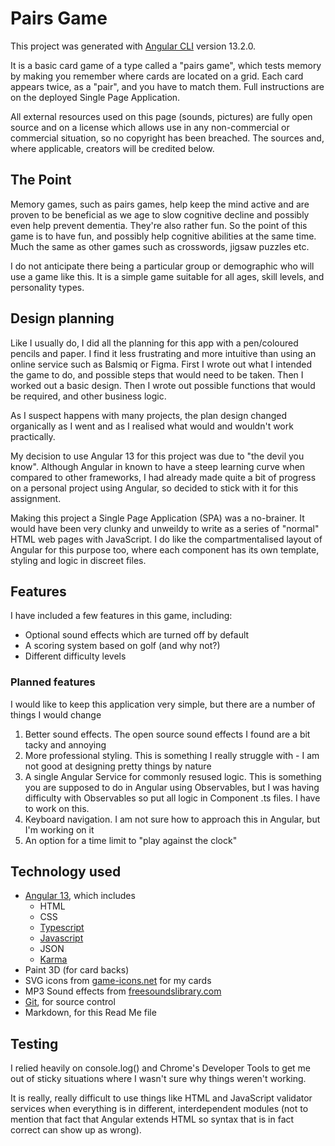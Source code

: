 # Pairs Game

This project was generated with [Angular CLI](https://github.com/angular/angular-cli) version 13.2.0.

It is a basic card game of a type called a "pairs game", which tests memory by making you remember where cards are located on a grid. Each card appears twice, as a "pair", and you have to match them. Full instructions are on the deployed Single Page Application.

All external resources used on this page (sounds, pictures) are fully open source and on a license which allows use in any non-commercial or commercial situation, so no copyright has been breached. The sources and, where applicable, creators will be credited below.



## The Point

Memory games, such as pairs games, help keep the mind active and are proven to be beneficial as we age to slow cognitive decline and possibly even help prevent dementia. They're also rather fun.  So the point of this game is to have fun, and possibly help cognitive abilities at the same time. Much the same as other games such as crosswords, jigsaw puzzles etc. 

I do not anticipate there being a particular group or demographic who will use a game like this. It is a simple game suitable for all ages, skill levels, and personality types.



## Design planning

Like I usually do, I did all the planning for this app with a pen/coloured pencils and paper. I find it less frustrating and more intuitive than using an online service such as Balsmiq or Figma. First I wrote out what I intended the game to do, and possible steps that would need to be taken. Then I worked out a basic design. Then I wrote out possible functions that would be required, and other business logic.

As I suspect happens with many projects, the plan design changed organically as I went and as I realised what would and wouldn't work practically.

My decision to use Angular 13 for this project was due to "the devil you know". Although Angular in known to have a steep learning curve when compared to other frameworks, I had already made quite a bit of progress on a personal project using Angular, so decided to stick with it for this assignment.

Making this project a Single Page Application (SPA) was a no-brainer. It would have been very clunky and unweildy to write as a series of "normal" HTML web pages with JavaScript. I do like the compartmentalised layout of Angular for this purpose too, where each component has its own template, styling and logic in discreet files.



## Features

I have included a few features in this game, including:

- Optional sound effects which are turned off by default
- A scoring system based on golf (and why not?)
- Different difficulty levels




### Planned features

I would like to keep this application very simple, but there are a number of things I would change

1. Better sound effects. The open source sound effects I found are a bit tacky and annoying
2. More professional styling. This is something I really struggle with - I am not good at designing pretty things by nature
3. A single Angular Service for commonly resused logic. This is something you are supposed to do in Angular using Observables, but I was having difficulty with Observables so put all logic in Component .ts files. I have to work on this.
4. Keyboard navigation. I am not sure how to approach this in Angular, but I'm working on it
5. An option for a time limit to "play against the clock"



## Technology used

- [Angular 13](https://angular.io/), which includes
    - HTML
    - CSS
    - [Typescript](https://www.typescriptlang.org/)
    - [Javascript](https://www.javascript.com/)
    - JSON
    - [Karma](https://www.npmjs.com/package/karma)
- Paint 3D (for card backs)
- SVG icons from [game-icons.net](https://game-icons.net/) for my cards
- MP3 Sound effects from [freesoundslibrary.com](https://www.freesoundslibrary.com/)
- [Git](https://github.com/), for source control
- Markdown, for this Read Me file



## Testing

I relied heavily on console.log() and Chrome's Developer Tools to get me out of sticky situations where I wasn't sure why things weren't working. 

It is really, really difficult to use things like HTML and JavaScript validator services when everything is in different, interdependent modules (not to mention that fact that Angular extends HTML so syntax that is in fact correct can show up as wrong).



